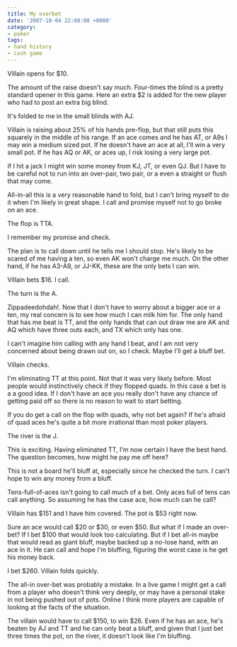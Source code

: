 ```yaml
---
title: My overbet
date: '2007-10-04 22:08:00 +0000'
category:
- poker
tags:
- hand history
- cash game
---
```

Villain opens for $10.

The amount of the raise doesn't say much. Four-times the blind is a pretty
standard opener in this game. Here an extra $2 is added for the new player who
had to post an extra big blind.

It's folded to me in the small blinds with AJ.

Villain is raising about 25% of his hands pre-flop, but that still puts this
squarely in the middle of his range. If an ace comes and he has AT, or A9s I may
win a medium sized pot. If he doesn't have an ace at all, I'll win a very small
pot. If he has AQ or AK, or aces up, I risk losing a very large pot.

If I hit a jack I might win some money from KJ, JT, or even QJ. But I have to be
careful not to run into an over-pair, two pair, or a even a straight or flush
that may come.

All-in-all this is a very reasonable hand to fold, but I can't bring myself to
do it when I'm likely in great shape. I call and promise myself not to go broke
on an ace.

The flop is TTA.

I remember my promise and check.

The plan is to call down until he tells me I should stop. He's likely to be
scared of me having a ten, so even AK won't charge me much. On the other hand,
if he has A3-A9, or JJ-KK, these are the only bets I can win.

Villain bets $16. I call.

The turn is the A.

Zippadeedohdah!. Now that I don't have to worry about a bigger ace or a ten, my
real concern is to see how much I can milk him for. The only hand that has me
beat is TT, and the only hands that can out draw me are AK and AQ which have
three outs each, and TX which only has one.

I can't imagine him calling with any hand I beat, and I am not very concerned
about being drawn out on, so I check. Maybe I'll get a bluff bet.

Villain checks.

I'm eliminating TT at this point. Not that it was very likely before. Most
people would instinctively check if they flopped quads. In this case a bet is a
a good idea. If I don't have an ace you really don't have any chance of getting
paid off so there is no reason to wait to start betting.

If you do get a call on the flop with quads, why not bet again? If he's afraid
of quad aces he's quite a bit more irrational than most poker players.

The river is the J.

This is exciting. Having eliminated TT, I'm now certain I have the best hand.
The question becomes, how might he pay me off here?

This is not a board he'll bluff at, especially since he checked the turn. I
can't hope to win any money from a bluff.

Tens-full-of-aces isn't going to call much of a bet. Only aces full of tens can
call anything. So assuming he has the case ace, how much can he call?

Villain has $151 and I have him covered. The pot is $53 right now.

Sure an ace would call $20 or $30, or even $50. But what if I made an over-bet?
If I bet $100 that would look too calculating. But if I bet all-in maybe that
would read as giant bluff, maybe backed up a no-lose hand, with an ace in it. He
can call and hope I'm bluffing, figuring the worst case is he get his money
back.

I bet $260. Villain folds quickly.

The all-in over-bet was probably a mistake. In a live game I might get a call
from a player who doesn't think very deeply, or may have a personal stake in not
being pushed out of pots. Online I think more players are capable of looking at
the facts of the situation.

The villain would have to call $150, to win $26. Even if he has an ace, he's
beaten by AJ and TT and he can only beat a bluff, and given that I just bet
three times the pot, on the river, it doesn't look like I'm bluffing.
